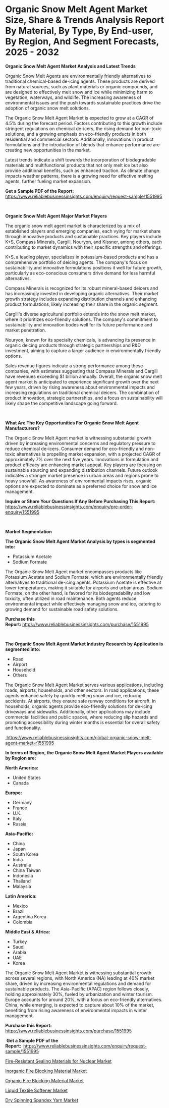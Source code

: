 <p><h1>Organic Snow Melt Agent Market Size, Share & Trends Analysis Report By Material, By Type, By End-user, By Region, And Segment Forecasts, 2025 - 2032</h1></p><p><strong>Organic Snow Melt Agent Market Analysis and Latest Trends</strong></p>
<p><p>Organic Snow Melt Agents are environmentally friendly alternatives to traditional chemical-based de-icing agents. These products are derived from natural sources, such as plant materials or organic compounds, and are designed to effectively melt snow and ice while minimizing harm to vegetation, waterways, and wildlife. The increasing awareness of environmental issues and the push towards sustainable practices drive the adoption of organic snow melt solutions.</p><p>The Organic Snow Melt Agent Market is expected to grow at a CAGR of 4.5% during the forecast period. Factors contributing to this growth include stringent regulations on chemical de-icers, the rising demand for non-toxic solutions, and a growing emphasis on eco-friendly products in both residential and commercial sectors. Additionally, innovations in product formulations and the introduction of blends that enhance performance are creating new opportunities in the market. </p><p>Latest trends indicate a shift towards the incorporation of biodegradable materials and multifunctional products that not only melt ice but also provide additional benefits, such as enhanced traction. As climate change impacts weather patterns, there is a growing need for effective melting agents, further fueling market expansion.</p></p>
<p><strong>Get a Sample PDF of the Report:&nbsp;</strong> <a href="https://www.reliablebusinessinsights.com/enquiry/request-sample/1551995?utm_campaign=117&utm_medium=2&utm_source=Github&utm_content=ia&utm_term=02042025&utm_id=organic-snow-melt-agent">https://www.reliablebusinessinsights.com/enquiry/request-sample/1551995</a></p>
<p>&nbsp;</p>
<p><strong>Organic Snow Melt Agent Major Market Players</strong></p>
<p><p>The organic snow melt agent market is characterized by a mix of established players and emerging companies, each vying for market share through innovative products and sustainable practices. Key players include K+S, Compass Minerals, Cargill, Nouryon, and Kissner, among others, each contributing to market dynamics with their specific strengths and offerings.</p><p>K+S, a leading player, specializes in potassium-based products and has a comprehensive portfolio of deicing agents. The company's focus on sustainability and innovative formulations positions it well for future growth, particularly as eco-conscious consumers drive demand for less harmful alternatives.</p><p>Compass Minerals is recognized for its robust mineral-based deicers and has increasingly invested in developing organic alternatives. Their market growth strategy includes expanding distribution channels and enhancing product formulations, likely increasing their share in the organic segment.</p><p>Cargill's diverse agricultural portfolio extends into the snow melt market, where it prioritizes eco-friendly solutions. The company's commitment to sustainability and innovation bodes well for its future performance and market penetration.</p><p>Nouryon, known for its specialty chemicals, is advancing its presence in organic deicing products through strategic partnerships and R&D investment, aiming to capture a larger audience in environmentally friendly options.</p><p>Sales revenue figures indicate a strong performance among these companies, with estimates suggesting that Compass Minerals and Cargill have revenues exceeding $1 billion annually. Overall, the organic snow melt agent market is anticipated to experience significant growth over the next few years, driven by rising awareness about environmental impacts and increasing regulations on traditional chemical deicers. The combination of product innovation, strategic partnerships, and a focus on sustainability will likely shape the competitive landscape going forward.</p></p>
<p>&nbsp;</p>
<p><strong>What Are The Key Opportunities For Organic Snow Melt Agent Manufacturers?</strong></p>
<p><p>The Organic Snow Melt Agent market is witnessing substantial growth driven by increasing environmental concerns and regulatory pressure to reduce chemical de-icers. Consumer demand for eco-friendly and non-toxic alternatives is propelling market expansion, with a projected CAGR of approximately 7% over the next five years. Innovations in formulation and product efficacy are enhancing market appeal. Key players are focusing on sustainable sourcing and expanding distribution channels. Future outlook indicates a stronger market presence in urban areas and regions prone to heavy snowfall. As awareness of environmental impacts rises, organic options are expected to dominate as a preferred choice for snow and ice management.</p></p>
<p><strong>Inquire or Share Your Questions If Any Before Purchasing This Report:</strong> <a href="https://www.reliablebusinessinsights.com/enquiry/pre-order-enquiry/1551995?utm_campaign=117&utm_medium=2&utm_source=Github&utm_content=ia&utm_term=02042025&utm_id=organic-snow-melt-agent">https://www.reliablebusinessinsights.com/enquiry/pre-order-enquiry/1551995</a></p>
<p>&nbsp;</p>
<p><strong>Market Segmentation</strong></p>
<p><strong>The Organic Snow Melt Agent Market Analysis by types is segmented into:</strong></p>
<p><ul><li>Potassium Acetate</li><li>Sodium Formate</li></ul></p>
<p><p>The Organic Snow Melt Agent market encompasses products like Potassium Acetate and Sodium Formate, which are environmentally friendly alternatives to traditional de-icing agents. Potassium Acetate is effective at lower temperatures, making it suitable for airports and urban areas. Sodium Formate, on the other hand, is favored for its biodegradability and low toxicity, often utilized in road maintenance. Both agents reduce environmental impact while effectively managing snow and ice, catering to growing demand for sustainable road safety solutions.</p></p>
<p><strong>Purchase this Report:&nbsp;</strong><a href="https://www.reliablebusinessinsights.com/purchase/1551995?utm_campaign=117&utm_medium=2&utm_source=Github&utm_content=ia&utm_term=02042025&utm_id=organic-snow-melt-agent">https://www.reliablebusinessinsights.com/purchase/1551995</a></p>
<p>&nbsp;</p>
<p><strong>The Organic Snow Melt Agent Market Industry Research by Application is segmented into:</strong></p>
<p><ul><li>Road</li><li>Airport</li><li>Household</li><li>Others</li></ul></p>
<p><p>The Organic Snow Melt Agent Market serves various applications, including roads, airports, households, and other sectors. In road applications, these agents enhance safety by quickly melting snow and ice, reducing accidents. At airports, they ensure safe runway conditions for aircraft. In households, organic agents provide eco-friendly solutions for de-icing driveways and sidewalks. Additionally, other applications may include commercial facilities and public spaces, where reducing slip hazards and promoting accessibility during winter months is essential for overall safety and functionality.</p></p>
<p><a href="https://www.reliablebusinessinsights.com/global-organic-snow-melt-agent-market-r1551995?utm_campaign=117&utm_medium=2&utm_source=Github&utm_content=ia&utm_term=02042025&utm_id=organic-snow-melt-agent">&nbsp;https://www.reliablebusinessinsights.com/global-organic-snow-melt-agent-market-r1551995</a></p>
<p><strong>In terms of Region, the Organic Snow Melt Agent Market Players available by Region are:</strong></p>
<p>
    <p> <strong> North America: </strong>
        <ul>
            <li>United States</li>
            <li>Canada</li>
        </ul>
        </p> 
    <p> <strong> Europe: </strong>
        <ul>
            <li>Germany</li>
            <li>France</li>
            <li>U.K.</li>
            <li>Italy</li>
            <li>Russia</li>
        </ul>
        </p> 
    <p> <strong> Asia-Pacific: </strong>
        <ul>
            <li>China</li>
            <li>Japan</li>
            <li>South Korea</li>
            <li>India</li>
            <li>Australia</li>
            <li>China Taiwan</li>
            <li>Indonesia</li>
            <li>Thailand</li>
            <li>Malaysia</li>
        </ul>
        </p> 
    <p> <strong> Latin America: </strong>
        <ul>
            <li>Mexico</li>
            <li>Brazil</li>
            <li>Argentina Korea</li>
            <li>Colombia</li>
        </ul>
        </p> 
    <p> <strong> Middle East & Africa: </strong>
        <ul>
            <li>Turkey</li>
            <li>Saudi</li>
            <li>Arabia</li>
            <li>UAE</li>
            <li>Korea</li>
        </ul>
    </p>
    </p>
<p><p>The Organic Snow Melt Agent Market is witnessing substantial growth across several regions, with North America (NA) leading at 40% market share, driven by increasing environmental regulations and demand for sustainable products. The Asia-Pacific (APAC) region follows closely, holding approximately 30%, fueled by urbanization and winter tourism. Europe accounts for around 20%, with a focus on eco-friendly alternatives. China, while emerging, is expected to capture about 10% of the market, benefiting from rising awareness of environmental impacts in winter management.</p></p>
<p><strong>Purchase this Report: </strong><a href="https://www.reliablebusinessinsights.com/purchase/1551995?utm_campaign=117&utm_medium=2&utm_source=Github&utm_content=ia&utm_term=02042025&utm_id=organic-snow-melt-agent">https://www.reliablebusinessinsights.com/purchase/1551995</a></p>
<p>&nbsp;<strong>Get a Sample PDF of the Report:&nbsp;&nbsp;</strong><a href="https://www.reliablebusinessinsights.com/enquiry/request-sample/1551995?utm_campaign=117&utm_medium=2&utm_source=Github&utm_content=ia&utm_term=02042025&utm_id=organic-snow-melt-agent">https://www.reliablebusinessinsights.com/enquiry/request-sample/1551995</a></p>
<p><strong></strong></p>
<p><p><a href="https://github.com/pomasifilo/Market-Research-Report-List-1/blob/main/fire-resistant-sealing-materials-for-nuclear-market.md?utm_campaign=117&utm_medium=2&utm_source=Github&utm_content=ia&utm_term=02042025&utm_id=organic-snow-melt-agent">Fire-Resistant Sealing Materials for Nuclear Market</a></p><p><a href="https://github.com/nontoengolo/Market-Research-Report-List-1/blob/main/inorganic-fire-blocking-material-market.md?utm_campaign=117&utm_medium=2&utm_source=Github&utm_content=ia&utm_term=02042025&utm_id=organic-snow-melt-agent">Inorganic Fire Blocking Material Market</a></p><p><a href="https://github.com/shefikagbons/Market-Research-Report-List-1/blob/main/organic-fire-blocking-material-market.md?utm_campaign=117&utm_medium=2&utm_source=Github&utm_content=ia&utm_term=02042025&utm_id=organic-snow-melt-agent">Organic Fire Blocking Material Market</a></p><p><a href="https://github.com/avikalitesjj/Market-Research-Report-List-1/blob/main/liquid-textile-softener-market.md?utm_campaign=117&utm_medium=2&utm_source=Github&utm_content=ia&utm_term=02042025&utm_id=organic-snow-melt-agent">Liquid Textile Softener Market</a></p><p><a href="https://github.com/ceneabiruk11/Market-Research-Report-List-1/blob/main/dry-spinning-spandex-yarn-market.md?utm_campaign=117&utm_medium=2&utm_source=Github&utm_content=ia&utm_term=02042025&utm_id=organic-snow-melt-agent">Dry Spinning Spandex Yarn Market</a></p></p>